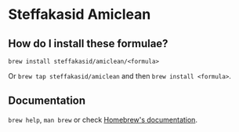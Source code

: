 # Steffakasid Amiclean

## How do I install these formulae?

`brew install steffakasid/amiclean/<formula>`

Or `brew tap steffakasid/amiclean` and then `brew install <formula>`.

## Documentation

`brew help`, `man brew` or check [Homebrew's documentation](https://docs.brew.sh).
